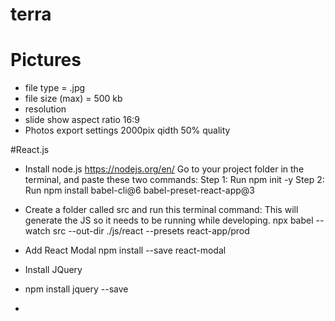 # terra
# Pictures
- file type = .jpg
- file size (max)  = 500 kb
- resolution
- slide show aspect ratio 16:9
- Photos export settings 2000pix qidth 50% quality


#React.js
- Install node.js https://nodejs.org/en/
Go to your project folder in the terminal, and paste these two commands:
Step 1: Run npm init -y 
Step 2: Run npm install babel-cli@6 babel-preset-react-app@3

- Create a folder called src and run this terminal command:
This will generate the JS so it needs to be running while developing.
npx babel --watch src --out-dir ./js/react --presets react-app/prod

- Add React Modal 
npm install --save react-modal

- Install JQuery
- npm install jquery --save
- 